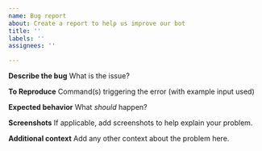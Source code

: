 ```yaml
---
name: Bug report
about: Create a report to help us improve our bot
title: ''
labels: ''
assignees: ''

---
```


**Describe the bug**
What is the issue?

**To Reproduce**
Command(s) triggering the error (with example input used)

**Expected behavior**
What *should* happen?

**Screenshots**
If applicable, add screenshots to help explain your problem.

**Additional context**
Add any other context about the problem here.
